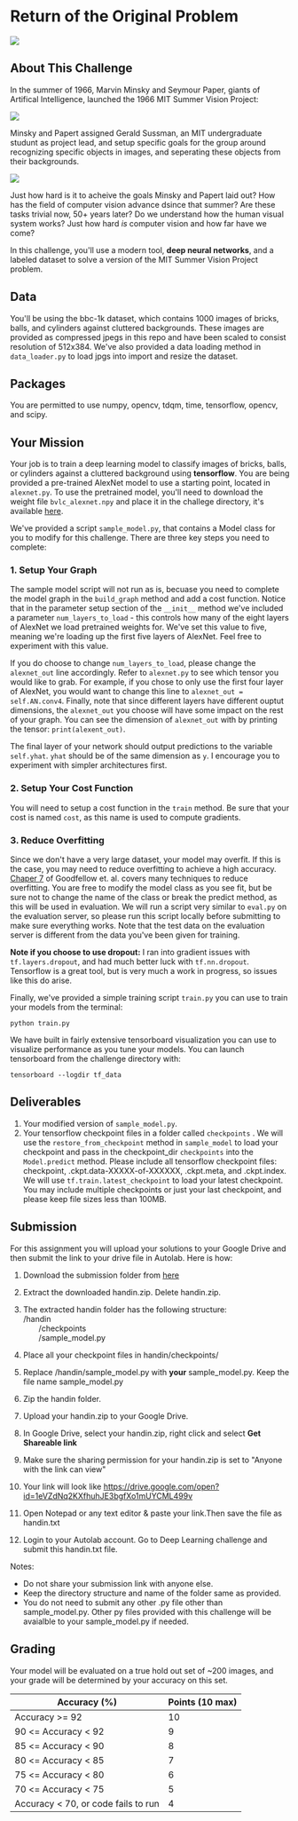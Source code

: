 # Return of the Original Problem


![](../videos/bbc1k.gif)

## About This Challenge

In the summer of 1966, Marvin Minsky and Seymour Paper, giants of Artifical Intelligence, launched the 1966 MIT Summer Vision Project: 

![](../graphics/summer_project_abstract-01.png)

Minsky and Papert assigned Gerald Sussman, an MIT undergraduate studunt as project lead, and setup specific goals for the group around recognizing specific objects in images, and seperating these objects from their backgrounds. 

![](../graphics/summer_project_goals-01.png)

Just how hard is it to acheive the goals Minsky and Papert laid out? How has the field of computer vision advance dsince that summer? Are these tasks trivial now, 50+ years later? Do we understand how the human visual system works? Just how hard *is* computer vision and how far have we come?

In this challenge, you'll use a modern tool, **deep neural networks**, and a labeled dataset to solve a version of the MIT Summer Vision Project problem.  


## Data
You'll be using the bbc-1k dataset, which contains 1000 images of bricks, balls, and cylinders against cluttered backgrounds. These images are provided as compressed jpegs in this repo and have been scaled to consist resolution of 512x384. We've also provided a data loading method in `data_loader.py` to load jpgs into import and resize the dataset. 

## Packages
You are permitted to use numpy, opencv, tdqm, time, tensorflow, opencv, and scipy.

## Your Mission 

Your job is to train a deep learning model to classify images of bricks, balls, or cylinders against a cluttered background using **tensorflow**. You are being provided a pre-trained AlexNet model to use a starting point, located in `alexnet.py`. To use the pretrained model, you'll need to download the weight file `bvlc_alexnet.npy` and place it in the challege directory, it's available [here](http://www.cs.toronto.edu/~guerzhoy/tf_alexnet/). 

We've provided a script `sample_model.py`, that contains a Model class for you to modify for this challenge. There are three key steps you need to complete: 

### 1. Setup Your Graph

The sample model script will not run as is, becuase you need to complete the model graph in the `build_graph` method and add a cost function. Notice that in the parameter setup section of the `__init__` method we've included a parameter `num_layers_to_load` - this controls how many of the eight layers of AlexNet we load pretrained weights for. We've set this value to five, meaning we're loading up the first five layers of AlexNet. Feel free to experiment with this value. 

If you do choose to change `num_layers_to_load`, please change the `alexnet_out` line accordingly. Refer to `alexnet.py` to see which tensor you would like to grab. For example, if you chose to only use the first four layer of AlexNet, you would want to change this line to  `alexnet_out = self.AN.conv4`. Finally, note that since different layers have different ouptut dimensions, the `alexnet_out` you choose will have some impact on the rest of your graph. You can see the dimension of `alexnet_out` with by printing the tensor: `print(alexent_out)`. 

The final layer of your network should output predictions to the variable `self.yhat`. `yhat` should be of the same dimension as `y`. I encourage you to experiment with simpler architectures first.  

### 2. Setup Your Cost Function 

You will need to setup a cost function in the `train` method. Be sure that your cost is named `cost`, as this name is used to compute gradients. 

### 3. Reduce Overfitting

Since we don't have a very large dataset, your model may overfit. If this is the case, you may need to reduce overfitting to achieve a high accuracy. [Chaper 7](https://www.deeplearningbook.org/contents/regularization.html) of Goodfellow et. al. covers many techniques to reduce overfitting. You are free to modify the model class as you see fit, but be sure not to change the name of the class or break the predict method, as this will be used in evaluation. We will run a script very similar to `eval.py` on the evaluation server, so please run this script locally before submitting to make sure everything works. Note that the test data on the evaluation server is different from the data you've been given for training. 

**Note if you choose to use dropout:** I ran into gradient issues with `tf.layers.dropout`, and had much better luck with `tf.nn.dropout`. Tensorflow is a great tool, but is very much a work in progress, so issues like this do arise. 


Finally, we've provided a simple training script `train.py` you can use to train your models from the terminal:

```
python train.py
```

We have built in fairly extensive tensorboard visualization you can use to visualize performance as you tune your models. You can launch tensorboard from the challenge directory with:

```
tensorboard --logdir tf_data
```


## Deliverables

1. Your modified version of `sample_model.py`. 
2. Your tensorflow checkpoint files in a folder called `checkpoints` . We will use the `restore_from_checkpoint` method in `sample_model` to load your checkpoint and pass in the checkpoint_dir `checkpoints` into the `Model.predict` method. Please include all tensorflow checkpoint files: checkpoint, .ckpt.data-XXXXX-of-XXXXXX, .ckpt.meta, and .ckpt.index. We will use `tf.train.latest_checkpoint` to load your latest checkpoint. You may include multiple checkpoints or just your last checkpoint, and please keep file sizes less than 100MB. 

## Submission

For this assignment you will upload your solutions to your Google Drive and then submit the link to your drive file in Autolab. Here is how:
1. Download the submission folder from [here](https://drive.google.com/open?id=1eVZdNq2KXfhuhJE3bgfXo1mUYCML499v)
2. Extract the downloaded handin.zip. Delete handin.zip.
3. The extracted handin folder has the following structure:  
   /handin  
   &nbsp;&nbsp;&nbsp;&nbsp;&nbsp;&nbsp; /checkpoints   
   &nbsp;&nbsp;&nbsp;&nbsp;&nbsp;&nbsp; /sample_model.py  
    
4. Place all your checkpoint files in handin/checkpoints/
5. Replace /handin/sample_model.py with **your** sample_model.py. Keep the file name sample_model.py
6. Zip the handin folder.
7. Upload your handin.zip to your Google Drive.
8. In Google Drive, select your handin.zip, right click and select **Get Shareable link**
9. Make sure the sharing permission for your handin.zip is set to "Anyone with the link can view"
10. Your link will look like https://drive.google.com/open?id=1eVZdNq2KXfhuhJE3bgfXo1mUYCML499v
10. Open Notepad or any text editor & paste your link.Then save the file as handin.txt
11. Login to your Autolab account. Go to Deep Learning challenge and submit this handin.txt file.

Notes:  
  * Do not share your submission link with anyone else.   
  * Keep the directory structure and name of the folder same as provided.  
  * You do not need to submit any other .py file other than sample_model.py. Other py files provided with this challenge will be avaialble to your sample_model.py if needed.   


## Grading
Your model will be evaluated on a true hold out set of ~200 images, and your grade will be determined by your accuracy on this set. 

| Accuracy (%) | Points (10 max)  | 
| ------------- | ------------- | 
| Accuracy >= 92     | 10  | 
| 90 <= Accuracy < 92 | 9  |  
| 85 <= Accuracy < 90 | 8  |   
| 80 <= Accuracy < 85 | 7  |   
| 75 <= Accuracy < 80 | 6  |   
| 70 <= Accuracy < 75 | 5  |  
| Accuracy < 70, or code fails to run | 4  |  

